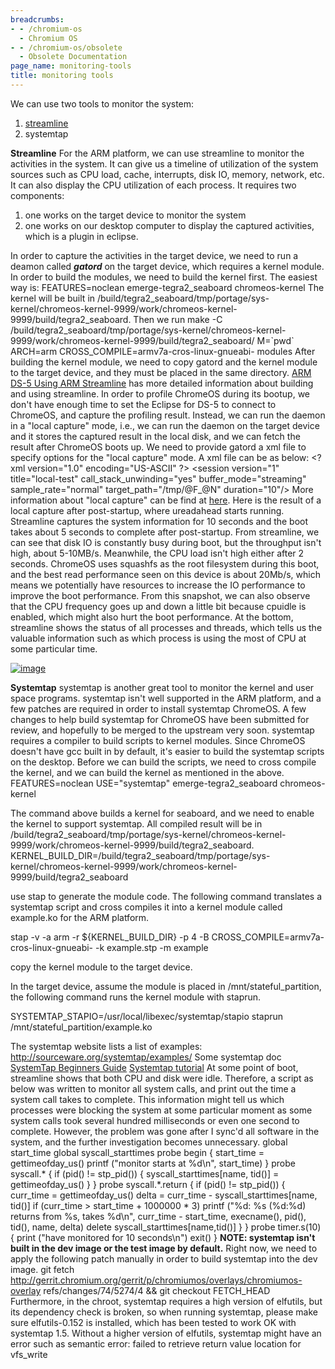 ```yaml
---
breadcrumbs:
- - /chromium-os
  - Chromium OS
- - /chromium-os/obsolete
  - Obsolete Documentation
page_name: monitoring-tools
title: monitoring tools
---
```


We can use two tools to monitor the system:

1.  [streamline](http://www.arm.com/products/tools/software-tools/ds-5/streamline.php)
2.  systemtap

**Streamline**
For the ARM platform, we can use streamline to monitor the activities in the
system. It can give us a timeline of utilization of the system sources such as
CPU load, cache, interrupts, disk IO, memory, network, etc. It can also display
the CPU utilization of each process.
It requires two components:

1.  one works on the target device to monitor the system
2.  one works on our desktop computer to display the captured
            activities, which is a plugin in eclipse.

In order to capture the activities in the target device, we need to run a deamon
called ***gatord*** on the target device, which requires a kernel module.
In order to build the modules, we need to build the kernel first. The easiest
way is:
FEATURES=noclean emerge-tegra2_seaboard chromeos-kernel
The kernel will be built in
/build/tegra2_seaboard/tmp/portage/sys-kernel/chromeos-kernel-9999/work/chromeos-kernel-9999/build/tegra2_seaboard.
Then we run
make -C
/build/tegra2_seaboard/tmp/portage/sys-kernel/chromeos-kernel-9999/work/chromeos-kernel-9999/build/tegra2_seaboard/
M=\`pwd\` ARCH=arm CROSS_COMPILE=armv7a-cros-linux-gnueabi- modules
After building the kernel module, we need to copy gatord and the kernel module
to the target device, and they must be placed in the same directory.
[ARM DS-5 Using ARM
Streamline](http://infocenter.arm.com/help/index.jsp?topic=/com.arm.doc.dui0482b/index.html)
has more detailed information about building and using streamline.
In order to profile ChromeOS during its bootup, we don't have enough time to set
the Eclipse for DS-5 to connect to ChromeOS, and capture the profiling result.
Instead, we can run the daemon in a "local capture" mode, i.e., we can run the
daemon on the target device and it stores the captured result in the local disk,
and we can fetch the result after ChromeOS boots up. We need to provide gatord a
xml file to specify options for the "local capture" mode. A xml file can be as
below:
&lt;?xml version="1.0" encoding="US-ASCII" ?&gt;
&lt;session version="1" title="local-test" call_stack_unwinding="yes"
buffer_mode="streaming" sample_rate="normal" target_path="/tmp/@F_@N"
duration="10"/&gt;
More information about "local capture" can be find at
[here](http://infocenter.arm.com/help/index.jsp?topic=/com.arm.doc.faqs/ka14991.html).
Here is the result of a local capture after post-startup, where ureadahead
starts running. Streamline captures the system information for 10 seconds and
the boot takes about 5 seconds to complete after post-startup. From streamline,
we can see that disk IO is constantly busy during boot, but the throughput isn't
high, about 5-10MB/s. Meanwhile, the CPU load isn't high either after 2 seconds.
ChromeOS uses squashfs as the root filesystem during this boot, and the best
read performance seen on this device is about 20Mb/s, which means we potentially
have resources to increase the IO performance to improve the boot performance.
From this snapshot, we can also observe that the CPU frequency goes up and down
a little bit because cpuidle is enabled, which might also hurt the boot
performance.
At the bottom, streamline shows the status of all processes and threads, which
tells us the valuable information such as which process is using the most of CPU
at some particular time.

[<img alt="image"
src="/chromium-os/obsolete/monitoring-tools/timeline.jpg">](/chromium-os/obsolete/monitoring-tools/timeline.jpg)

**Systemtap**
systemtap is another great tool to monitor the kernel and user space programs.
systemtap isn't well supported in the ARM platform, and a few patches are
required in order to install systemtap ChromeOS. A few changes to help build
systemtap for ChromeOS have been submitted for review, and hopefully to be
merged to the upstream very soon.
systemtap requires a compiler to build scripts to kernel modules. Since ChromeOS
doesn't have gcc built in by default, it's easier to build the systemtap scripts
on the desktop.
Before we can build the scripts, we need to cross compile the kernel, and we can
build the kernel as mentioned in the above.
FEATURES=noclean USE="systemtap" emerge-tegra2_seaboard chromeos-kernel

The command above builds a kernel for seaboard, and we need to enable the kernel
to support systemtap.
All compiled result will be in
/build/tegra2_seaboard/tmp/portage/sys-kernel/chromeos-kernel-9999/work/chromeos-kernel-9999/build/tegra2_seaboard.
KERNEL_BUILD_DIR=/build/tegra2_seaboard/tmp/portage/sys-kernel/chromeos-kernel-9999/work/chromeos-kernel-9999/build/tegra2_seaboard

use stap to generate the module code. The following command translates a
systemtap script and cross compiles it into a kernel module called example.ko
for the ARM platform.

stap -v -a arm -r ${KERNEL_BUILD_DIR} -p 4 -B
CROSS_COMPILE=armv7a-cros-linux-gnueabi- -k example.stp -m example

copy the kernel module to the target device.

In the target device, assume the module is placed in /mnt/stateful_partition,
the following command runs the kernel module with staprun.

SYSTEMTAP_STAPIO=/usr/local/libexec/systemtap/stapio staprun
/mnt/stateful_partition/example.ko

The systemtap website lists a list of examples:
<http://sourceware.org/systemtap/examples/>
Some systemtap doc
[SystemTap Beginners
Guide](http://sourceware.org/systemtap/SystemTap_Beginners_Guide/)
[Systemtap tutorial](http://sourceware.org/systemtap/tutorial/)
At some point of boot, streamline shows that both CPU and disk were idle.
Therefore, a script as below was written to monitor all system calls, and print
out the time a system call takes to complete. This information might tell us
which processes were blocking the system at some particular moment as some
system calls took several hundred milliseconds or even one second to complete.
However, the problem was gone after I sync'd all software in the system, and the
further investigation becomes unnecessary.
global start_time
global syscall_starttimes
probe begin {
start_time = gettimeofday_us()
printf ("monitor starts at %d\\n", start_time)
}
probe syscall.\* {
if (pid() != stp_pid()) {
syscall_starttimes\[name, tid()\] = gettimeofday_us()
}
}
probe syscall.\*.return {
if (pid() != stp_pid()) {
curr_time = gettimeofday_us()
delta = curr_time - syscall_starttimes\[name, tid()\]
if (curr_time &gt; start_time + 1000000 \* 3)
printf ("%d: %s (%d:%d) returns from %s, takes %d\\n", curr_time - start_time,
execname(), pid(), tid(), name, delta)
delete syscall_starttimes\[name,tid()\]
}
}
probe timer.s(10) {
print ("have monitored for 10 seconds\\n")
exit()
}
**NOTE: systemtap isn't built in the dev image or the test image by default.**
Right now, we need to apply the following patch manually in order to build
systemtap into the dev image.
git fetch
http://gerrit.chromium.org/gerrit/p/chromiumos/overlays/chromiumos-overlay
refs/changes/74/5274/4 && git checkout FETCH_HEAD
Furthermore, in the chroot, systemtap requires a high version of elfutils, but
its dependency check is broken, so when running systemtap, please make sure
elfutils-0.152 is installed, which has been tested to work OK with systemtap
1.5. Without a higher version of elfutils, systemtap might have an error such as
semantic error: failed to retrieve return value location for vfs_write
